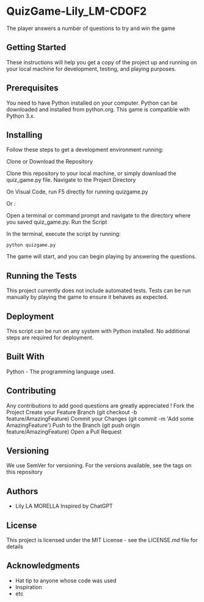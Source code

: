 # QuizGame-Lily_LM-CDOF2
The player answers a number of questions to try and win the game

## Getting Started
These instructions will help you get a copy of the project up and running on your local machine for development, testing, and playing purposes.

## Prerequisites
You need to have Python installed on your computer. Python can be downloaded and installed from python.org. This game is compatible with Python 3.x.

## Installing
Follow these steps to get a development environment running:

Clone or Download the Repository

Clone this repository to your local machine, or simply download the quiz_game.py file.
Navigate to the Project Directory

On Visual Code, run F5 directly for running quizgame.py

Or : 

Open a terminal or command prompt and navigate to the directory where you saved quiz_game.py.
Run the Script

In the terminal, execute the script by running:

    python quizgame.py 

The game will start, and you can begin playing by answering the questions.

## Running the Tests
This project currently does not include automated tests. Tests can be run manually by playing the game to ensure it behaves as expected.

## Deployment
This script can be run on any system with Python installed. No additional steps are required for deployment.

## Built With
Python - The programming language used.

## Contributing 
Any contributions to add good questions are greatly appreciated !
Fork the Project
Create your Feature Branch (git checkout -b feature/AmazingFeature)
Commit your Changes (git commit -m 'Add some AmazingFeature')
Push to the Branch (git push origin feature/AmazingFeature)
Open a Pull Request

## Versioning
We use SemVer for versioning. For the versions available, see the tags on this repository

## Authors
- Lily LA MORELLA
Inspired by ChatGPT

## License
This project is licensed under the MIT License - see the LICENSE.md file for details

## Acknowledgments
- Hat tip to anyone whose code was used
- Inspiration
- etc